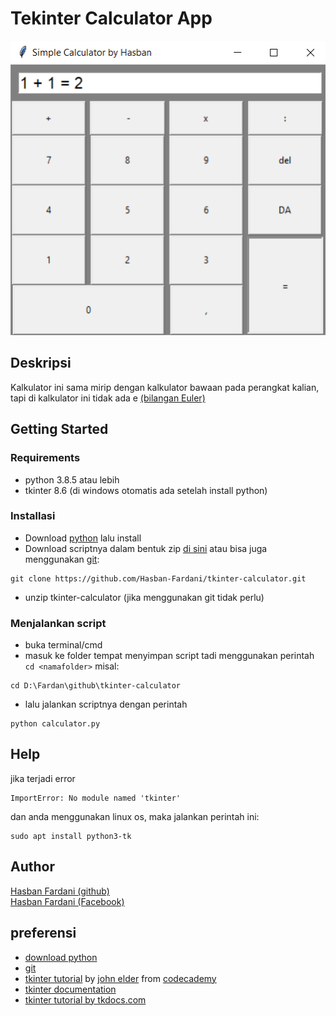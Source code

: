 # Tekinter Calculator App

<img src="images/overview2.png">

## Deskripsi
Kalkulator ini sama mirip dengan kalkulator bawaan pada perangkat kalian, tapi di kalkulator ini tidak ada e [(bilangan Euler)](https://id.wikipedia.org/wiki/E_(konstanta_matematika)) 


## Getting Started

### Requirements

* python 3.8.5 atau lebih
* tkinter 8.6 (di windows otomatis ada setelah install python)

### Installasi

* Download [python](https://www.python.org/downloads/) lalu install
* Download scriptnya dalam bentuk zip [di sini](https://github.com/Hasban-Fardani/tkinter-calculator/archive/refs/heads/main.zip) atau bisa juga menggunakan [git](https://git-scm.com/): 
```
git clone https://github.com/Hasban-Fardani/tkinter-calculator.git
```

* unzip tkinter-calculator (jika menggunakan git tidak perlu)

### Menjalankan script

* buka terminal/cmd
* masuk ke folder tempat menyimpan script tadi menggunakan perintah ```cd <namafolder>``` misal:
```
cd D:\Fardan\github\tkinter-calculator
```
* lalu jalankan scriptnya dengan perintah
```
python calculator.py
```

## Help

jika terjadi error
```
ImportError: No module named 'tkinter'
```
dan anda menggunakan linux os, maka jalankan perintah ini:
```
sudo apt install python3-tk
```

## Author

[Hasban Fardani (github)](https://github.com/Hasban-Fardani)  
[Hasban Fardani (Facebook)](https://www.facebook.com/hasban.fardani.92/)

## preferensi

* [download python](https://www.python.org/downloads/)
* [git](https://git-scm.com/)
* [tkinter tutorial](https://www.youtube.com/watch?v=yQSEXcf6s2I&list=PLCC34OHNcOtoC6GglhF3ncJ5rLwQrLGnV) by [john elder](https://github.com/flatplanet) from [codecademy](https://codecademy.com/)
* [tkinter documentation](https://docs.python.org/3/library/tk.html)
* [tkinter tutorial by tkdocs.com](https://tkdocs.com/tutorial/)
